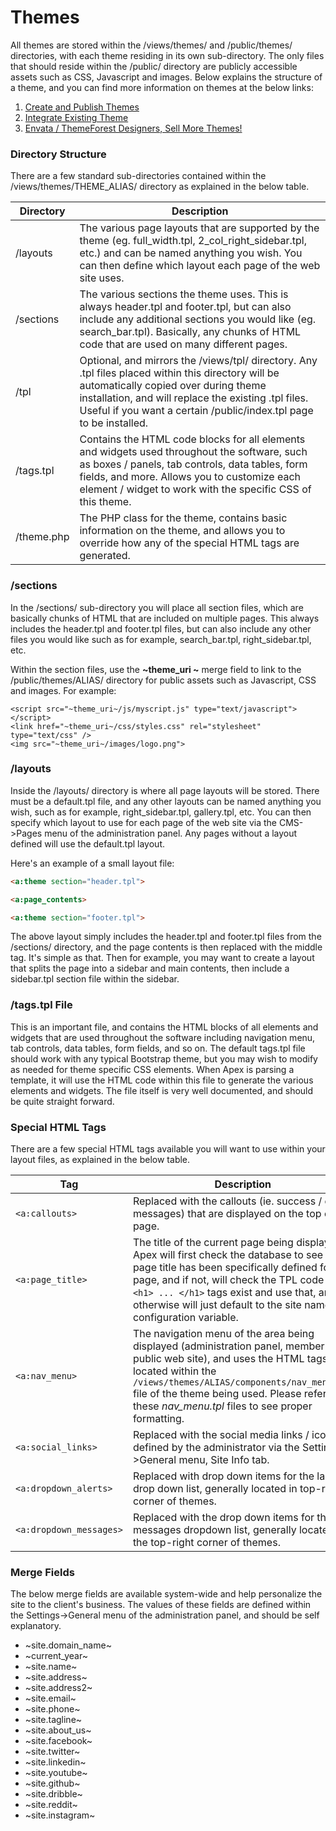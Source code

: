 
# Themes

All themes are stored within the /views/themes/ and /public/themes/ directories, with each theme residing in
its own sub-directory.  The only files that should reside within the /public/ directory are publicly
accessible assets such as CSS, Javascript and images. Below explains the structure of a theme, and you can
find more information on themes at the below links:

1. [Create and Publish Themes](themes_create.md)
2. [Integrate Existing Theme](themes_integrate.md)
3. [Envata / ThemeForest Designers, Sell More Themes!](themes_envato.md)


### Directory Structure

There are a few standard sub-directories contained within the /views/themes/THEME_ALIAS/ directory as
explained in the below table.

Directory | Description 
------------- |------------- 
/layouts | The various page layouts that are supported by the theme (eg. full_width.tpl, 2_col_right_sidebar.tpl, etc.) and can be named anything you wish.  You can then define which layout each page of the web site uses. 
/sections | The various sections the theme uses.  This is always header.tpl and footer.tpl, but can also include any additional sections you would like (eg. search_bar.tpl). Basically, any chunks of HTML code that are used on many different pages. 
/tpl | Optional, and mirrors the /views/tpl/ directory. Any .tpl files placed within this directory will be automatically copied over during theme installation, and will replace the existing .tpl files.  Useful if you want a certain /public/index.tpl page to be installed. 
/tags.tpl | Contains the HTML code blocks for all elements and widgets used throughout the software, such as boxes / panels, tab controls, data tables, form fields, and more.  Allows you to customize each element / widget to work with the specific CSS of this theme.
/theme.php | The PHP class for the theme, contains basic information on the theme, and allows you to override how any of the special HTML tags are generated.


### /sections

In the /sections/ sub-directory you will place all section files, which are basically chunks of HTML that are
included on multiple pages.  This always includes the header.tpl and footer.tpl files, but can also include
any other files you would like such as for example, search_bar.tpl, right_sidebar.tpl, etc.

Within the section files, use the **~theme_uri ~** merge field to link to the /public/themes/ALIAS/ directory
for public assets such as Javascript, CSS and images.  For example:

~~~
<script src="~theme_uri~/js/myscript.js" type="text/javascript"></script>
<link href="~theme_uri~/css/styles.css" rel="stylesheet" type="text/css" />
<img src="~theme_uri~/images/logo.png">
~~~


### /layouts

Inside the /layouts/ directory is where all page layouts will be stored.  There must be a default.tpl file,
and any other layouts can be named anything you wish, such as for example, right_sidebar.tpl, gallery.tpl,
etc.  You can then specify which layout to use for each page of the web site via the CMS->Pages menu of the
administration panel.  Any pages without a layout defined will use the default.tpl layout.

Here's an example of a small layout file:

~~~html
<a:theme section="header.tpl">

<a:page_contents>

<a:theme section="footer.tpl">
~~~

The above layout simply includes the header.tpl and footer.tpl files from the /sections/ directory, and the
page contents is then replaced with the middle tag.  It's simple as that.  Then for example, you may want to
create a layout that splits the page into a sidebar and main contents, then include a sidebar.tpl section file
within the sidebar.


### /tags.tpl File

This is an important file, and contains the HTML blocks of all elements and widgets that are used throughout the software including navigation menu, 
tab controls, data tables, form fields, and so on.  The default tags.tpl file should work with any typical Bootstrap theme, but you may 
wish to modify as needed for theme specific CSS elements.  When Apex is parsing a template, it will use the HTML code within this file to 
generate the various elements and widgets.  The file itself is very well documented, and should be quite straight forward.


### Special HTML Tags

There are a few special HTML tags available you will want to use within your layout files, as explained in the
below table.

Tag | Description 
------------- |------------- 
`<a:callouts>` | Replaced with the callouts (ie. success / error messages) that are displayed on the top of the page.
`<a:page_title>` | The title of the current page being displayed.  Apex will first check the database to see if a page title has been specifically defined for the page, and if not, will check the TPL code if any `<h1> ... </h1>` tags exist and use that, and otherwise will just default to the site name configuration variable. 
`<a:nav_menu>` | The navigation menu of the area being displayed (administration panel, member area, public web site), and uses the HTML tags located within the `/views/themes/ALIAS/components/nav_menu.tpl` file of the theme being used.  Please refer to these *nav_menu.tpl* files to see proper formatting.
`<a:social_links>` | Replaced with the social media links / icons as defined by the administrator via the Settings-&gt;General menu, Site Info tab.
`<a:dropdown_alerts>` | Replaced with drop down items for the larets drop down list, generally located in top-right corner of themes.
`<a:dropdown_messages>` | Replaced with the drop down items for the messages dropdown list, generally located in the top-right corner of themes.


### Merge Fields

The below merge fields are available system-wide and help personalize the site to the client's business.  The
values of these fields are defined within the Settings->General menu of the administration panel, and should be self explanatory.

* ~site.domain_name~
* ~current_year~
* ~site.name~
* ~site.address~
* ~site.address2~
* ~site.email~
* ~site.phone~
* ~site.tagline~
* ~site.about_us~
* ~site.facebook~
* ~site.twitter~
* ~site.linkedin~
* ~site.youtube~
* ~site.github~
* ~site.dribble~
* ~site.reddit~
* ~site.instagram~


